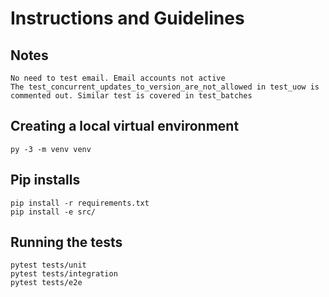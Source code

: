 # Instructions and Guidelines

## Notes
```
No need to test email. Email accounts not active
The test_concurrent_updates_to_version_are_not_allowed in test_uow is commented out. Similar test is covered in test_batches
```

## Creating a local virtual environment
```
py -3 -m venv venv
```

## Pip installs
```
pip install -r requirements.txt
pip install -e src/
```

## Running the tests
```
pytest tests/unit
pytest tests/integration
pytest tests/e2e
```
